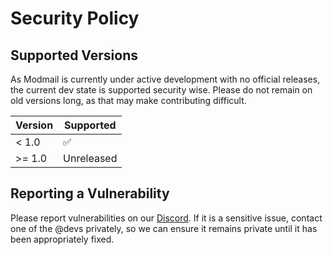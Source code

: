 # Security Policy

## Supported Versions

As Modmail is currently under active development with no official releases,
the current dev state is supported security wise. Please do not remain on old
versions long, as that may make contributing difficult.

| Version | Supported          |
| ------- | ------------------ |
| \<  1.0 | :white_check_mark: |
| >= 1.0  | Unreleased         |

## Reporting a Vulnerability

Please report vulnerabilities on our [Discord](https://discord.gg/3f7jBUXdxw). If it is a sensitive issue,
contact one of the @devs privately, so we can ensure it remains private until it has been appropriately fixed.
